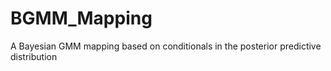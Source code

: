 # BGMM_Mapping
A Bayesian GMM mapping based on conditionals in the posterior predictive distribution
